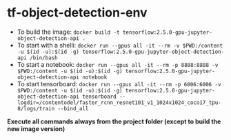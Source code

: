# tf-object-detection-env
- To build the image: `docker build -t tensorflow:2.5.0-gpu-jupyter-object-detection-api .`  
- To start with a shelli: `docker run --gpus all -it --rm -v $PWD:/content -u $(id -u):$(id -g) tensorflow:2.5.0-gpu-jupyter-object-detection-api /bin/bash`  
- To start a notebook: `docker run --gpus all -it --rm -p 8888:8888 -v $PWD:/content -u $(id -u):$(id -g) tensorflow:2.5.0-gpu-jupyter-object-detection-api notebook`  
- To start tensorboard: `docker run --gpus all -it --rm -p 6006:6006 -v $PWD:/content -u $(id -u):$(id -g) tensorflow:2.5.0-gpu-jupyter-object-detection-api tensorboard --logdir=/contentodel/faster_rcnn_resnet101_v1_1024x1024_coco17_tpu-8/logs/train --bind_all`  

**Execute all commands always from the project folder (except to build the new image version)**
